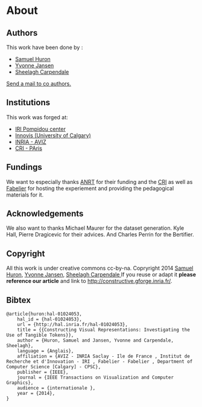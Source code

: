 # About 

## Authors 

This work have been done by : 

  * [Samuel Huron](http://www.aviz.fr/Research/Huron)
  * [Yvonne Jansen](http://www.aviz.fr/Research/Jansen)
  * [Sheelagh Carpendale](http://pages.cpsc.ucalgary.ca/~sheelagh/)

<a href="mailto:samuel.huron@cybunk.com,jansen.yv@gmail.com,sheelagh@ucalgary.ca?subject=Constructing%20visual%20representation">Send a mail to co authors.</a>

## Institutions 

This work was forged at:

  * [IRI Pompidou center](http://www.iri.centrepompidou.fr/)
  * [Innovis (University of Calgary)](http://innovis.cpsc.ucalgary.ca/)
  * [INRIA - AVIZ](http://aviz.fr/)
  * [CRI - PAris](http://cri-paris.org/)

## Fundings  

We want to especially thanks <a href="http://anrt.asso.fr/">ANRT</a> for their funding and the <a href="http://cri-paris.org/">CRI</a> as well as <a href="http://fabelier.org/">Fabelier</a> for hosting the experiement and providing the pedagogical materials for it.


## Acknowledgements  

We also want to thanks Michael Maurer for the dataset generation. Kyle Hall, Pierre Dragicevic for their advices. And Charles Perrin for the Bertifier.



## Copyright 

All this work is under creative commons cc-by-na.
Copryright 2014 <a href="http://www.aviz.fr/Research/Huron">Samuel Huron</a>, <a href="http://www.aviz.fr/Research/Janse">Yvonne Jansen</a>, <a href="http://pages.cpsc.ucalgary.ca/~sheelagh/">Sheelagh Carpendale </a>  If you reuse or adapt it <b>please reference our article</b> and link to http://constructive.gforge.inria.fr/.


## Bibtex 
 
	@article{huron:hal-01024053,
	    hal_id = {hal-01024053},
	    url = {http://hal.inria.fr/hal-01024053},
	    title = {{Constructing Visual Representations: Investigating the Use of Tangible Tokens}},
	    author = {Huron, Samuel and Jansen, Yvonne and Carpendale, Sheelagh},
	    language = {Anglais},
	    affiliation = {AVIZ - INRIA Saclay - Ile de France , Institut de Recherche et d'Innovation - IRI , Fabelier - Fabelier , Department of Computer Science [Calgary] - CPSC},
	    publisher = {IEEE},
	    journal = {IEEE Transactions on Visualization and Computer Graphics},
	    audience = {internationale },
	    year = {2014},
	}